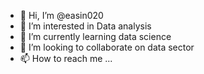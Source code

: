 - 👋 Hi, I’m @easin020
- 👀 I’m interested in Data analysis
- 🌱 I’m currently learning data science
- 💞️ I’m looking to collaborate on data sector
- 📫 How to reach me ...

<!---
easin020/easin020 is a ✨ special ✨ repository because its `README.md` (this file) appears on your GitHub profile.
You can click the Preview link to take a look at your changes.
--->
